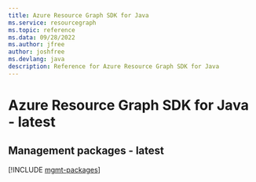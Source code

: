 ```yaml
---
title: Azure Resource Graph SDK for Java
ms.service: resourcegraph
ms.topic: reference
ms.data: 09/28/2022
ms.author: jfree
author: joshfree
ms.devlang: java
description: Reference for Azure Resource Graph SDK for Java
---
```

# Azure Resource Graph SDK for Java - latest

## Management packages - latest
[!INCLUDE [mgmt-packages](resource-graph-mgmt-index.md)]
